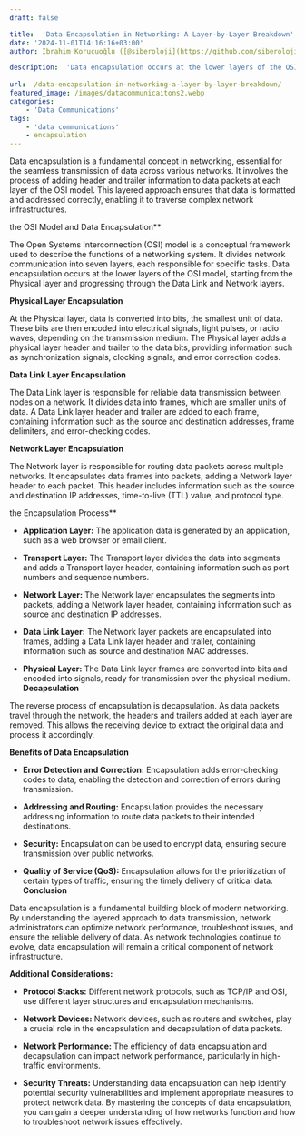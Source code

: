 ```yaml
---
draft: false

title:  'Data Encapsulation in Networking: A Layer-by-Layer Breakdown'
date: '2024-11-01T14:16:16+03:00'
author: İbrahim Korucuoğlu ([@siberoloji](https://github.com/siberoloji))

description:  'Data encapsulation occurs at the lower layers of the OSI model, starting from the Physical layer and progressing through the Data Link and Network layers.' 
 
url:  /data-encapsulation-in-networking-a-layer-by-layer-breakdown/
featured_image: /images/datacommunicaitons2.webp
categories:
    - 'Data Communications'
tags:
    - 'data communications'
    - encapsulation
---
```

Data encapsulation is a fundamental concept in networking, essential for the seamless transmission of data across various networks. It involves the process of adding header and trailer information to data packets at each layer of the OSI model. This layered approach ensures that data is formatted and addressed correctly, enabling it to traverse complex network infrastructures.

the OSI Model and Data Encapsulation**

The Open Systems Interconnection (OSI) model is a conceptual framework used to describe the functions of a networking system. It divides network communication into seven layers, each responsible for specific tasks. Data encapsulation occurs at the lower layers of the OSI model, starting from the Physical layer and progressing through the Data Link and Network layers.

**Physical Layer Encapsulation**

At the Physical layer, data is converted into bits, the smallest unit of data. These bits are then encoded into electrical signals, light pulses, or radio waves, depending on the transmission medium. The Physical layer adds a physical layer header and trailer to the data bits, providing information such as synchronization signals, clocking signals, and error correction codes.

**Data Link Layer Encapsulation**

The Data Link layer is responsible for reliable data transmission between nodes on a network. It divides data into frames, which are smaller units of data. A Data Link layer header and trailer are added to each frame, containing information such as the source and destination addresses, frame delimiters, and error-checking codes.

**Network Layer Encapsulation**

The Network layer is responsible for routing data packets across multiple networks. It encapsulates data frames into packets, adding a Network layer header to each packet. This header includes information such as the source and destination IP addresses, time-to-live (TTL) value, and protocol type.

the Encapsulation Process**
* **Application Layer:** The application data is generated by an application, such as a web browser or email client.

* **Transport Layer:** The Transport layer divides the data into segments and adds a Transport layer header, containing information such as port numbers and sequence numbers.

* **Network Layer:** The Network layer encapsulates the segments into packets, adding a Network layer header, containing information such as source and destination IP addresses.

* **Data Link Layer:** The Network layer packets are encapsulated into frames, adding a Data Link layer header and trailer, containing information such as source and destination MAC addresses.

* **Physical Layer:** The Data Link layer frames are converted into bits and encoded into signals, ready for transmission over the physical medium.
**Decapsulation**

The reverse process of encapsulation is decapsulation. As data packets travel through the network, the headers and trailers added at each layer are removed. This allows the receiving device to extract the original data and process it accordingly.

**Benefits of Data Encapsulation**
* **Error Detection and Correction:** Encapsulation adds error-checking codes to data, enabling the detection and correction of errors during transmission.

* **Addressing and Routing:** Encapsulation provides the necessary addressing information to route data packets to their intended destinations.

* **Security:** Encapsulation can be used to encrypt data, ensuring secure transmission over public networks.

* **Quality of Service (QoS):** Encapsulation allows for the prioritization of certain types of traffic, ensuring the timely delivery of critical data.
**Conclusion**

Data encapsulation is a fundamental building block of modern networking. By understanding the layered approach to data transmission, network administrators can optimize network performance, troubleshoot issues, and ensure the reliable delivery of data. As network technologies continue to evolve, data encapsulation will remain a critical component of network infrastructure.

**Additional Considerations:**
* **Protocol Stacks:** Different network protocols, such as TCP/IP and OSI, use different layer structures and encapsulation mechanisms.

* **Network Devices:** Network devices, such as routers and switches, play a crucial role in the encapsulation and decapsulation of data packets.

* **Network Performance:** The efficiency of data encapsulation and decapsulation can impact network performance, particularly in high-traffic environments.

* **Security Threats:** Understanding data encapsulation can help identify potential security vulnerabilities and implement appropriate measures to protect network data.
By mastering the concepts of data encapsulation, you can gain a deeper understanding of how networks function and how to troubleshoot network issues effectively.
